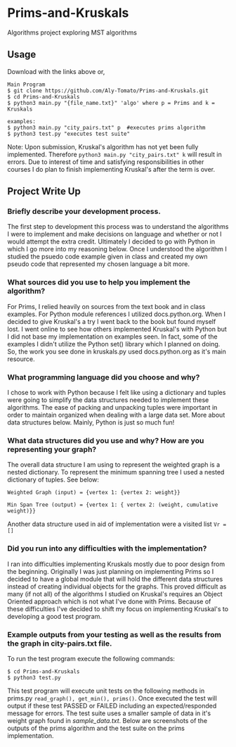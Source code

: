 # Prims-and-Kruskals
Algorithms project exploring MST algorithms

## Usage  
Download with the links above or,  
```
Main Program
$ git clone https://github.com/Aly-Tomato/Prims-and-Kruskals.git  
$ cd Prims-and-Kruskals
$ python3 main.py "{file_name.txt}" 'algo' where p = Prims and k = Kruskals

examples:
$ python3 main.py "city_pairs.txt" p  #executes prims algorithm
$ python3 test.py "executes test suite"
```

Note: Upon submission, Kruskal's algorithm has not yet been fully implemented. Therefore ```python3 main.py "city_pairs.txt" k``` 
will result in errors. Due to interest of time and satisfying responsibilities in other courses I do plan to finish implementing
Kruskal's after the term is over.


## Project Write Up  

### Briefly describe your development process.  
The first step to development this process was to understand the algorithms I were to implement
and make decisions on language and whether or not I would attempt the extra credit.
Ultimately I decided to go with Python in which I go more into my reasoning below.
Once I understood the algorithm I studied the psuedo code example given in class
and created my own pseudo code that represented my chosen language a bit more.


### What sources did you use to help you implement the algorithm?
For Prims, I relied heavily on sources from the text book and in class examples. 
For Python module references I utilized docs.python.org. When I decided to 
give Kruskal's a try I went back to the book but found myself lost. I went online to 
see how others implemented Kruskal's with Python but I did not base my implementation
on examples seen. In fact, some of the examples I didn't utilize the Python set() library
which I planned on doing. So, the work you see done in kruskals.py used docs.python.org
as it's main resource.

### What programming language did you choose and why?
I chose to work with Python because I felt like using a dictionary and tuples were going to simplify the data structures needed
to implement these algorithms. The ease of packing and unpacking tuples were
important in order to maintain organized when dealing with a large data set.
More about data structures below. Mainly, Python is just so much fun!


### What data structures did you use and why? How are you representing your graph?
The overall data structure I am using to represent the weighted graph is a nested dictionary. To represent the minimum spanning tree I used a nested dictionary of tuples. See below:

```
Weighted Graph (input) = {vertex 1: {vertex 2: weight}}

Min Span Tree (output) = {vertex 1: { vertex 2: (weight, cumulative weight)}}
```
Another data structure used in aid of implementation were a visited list ```Vr = []```

### Did you run into any difficulties with the implementation?
I ran into difficulties implementing Kruskals mostly due to poor design from the beginning. Originally I was just planning on implementing Prims so I decided to have a global module that will hold the different data structures instead of creating individual objects for the graphs. This proved difficult as many (if not all) of the algorithms I studied on Kruskal's requires an Object Oriented approach which is not what I've done with Prims. Because of these difficulties I've decided to shift my focus on implementing Kruskal's to developing a good test program. 

### Example outputs from your testing as well as the results from the graph in city-pairs.txt file.
To run the test program execute the following commands:
```
$ cd Prims-and-Kruskals
$ python3 test.py
```
This test program will execute unit tests on the following methods in prims.py ```read_graph(), get_min(), prims()```.
Once executed the test will output if these test PASSED or FAILED including an expected/responded message for errors.
The test suite uses a smaller sample of data in it's weight graph found in _sample_data.txt_.
Below are screenshots of the outputs of the prims algorithm and the test suite on 
the prims implementation.

